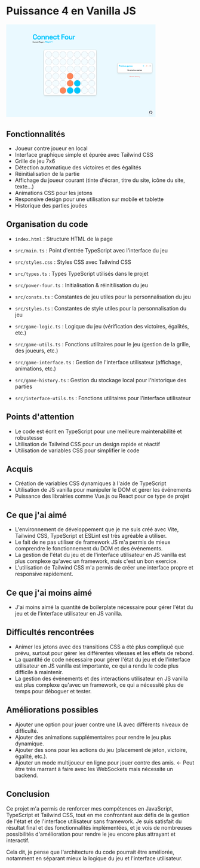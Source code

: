 # Puissance 4 en Vanilla JS

<img alt='Connect Four game screen' src="connect-four.png" width="400" />

## Fonctionnalités

- Joueur contre joueur en local
- Interface graphique simple et épurée avec Tailwind CSS
- Grille de jeu 7x6
- Détection automatique des victoires et des égalités
- Réinitialisation de la partie
- Affichage du joueur courant (tinte d'écran, titre du site, icône du site, texte...)
- Animations CSS pour les jetons
- Responsive design pour une utilisation sur mobile et tablette
- Historique des parties jouées

## Organisation du code

- `index.html` : Structure HTML de la page
- `src/main.ts` : Point d'entrée TypeScript avec l'interface du jeu
- `src/styles.css` : Styles CSS avec Tailwind CSS


- `src/types.ts` : Types TypeScript utilisés dans le projet


- `src/power-four.ts` : Initialisation & réinitilisation du jeu


- `src/consts.ts` : Constantes de jeu utiles pour la personnalisation du jeu
- `src/styles.ts` : Constantes de style utiles pour la personnalisation du jeu


- `src/game-logic.ts` : Logique du jeu (vérification des victoires, égalités, etc.)
- `src/game-utils.ts` : Fonctions utilitaires pour le jeu (gestion de la grille, des joueurs, etc.)
- `src/game-interface.ts` : Gestion de l'interface utilisateur (affichage, animations, etc.)
- `src/game-history.ts` : Gestion du stockage local pour l'historique des parties
- `src/interface-utils.ts` : Fonctions utilitaires pour l'interface utilisateur

## Points d'attention

- Le code est écrit en TypeScript pour une meilleure maintenabilité et robustesse
- Utilisation de Tailwind CSS pour un design rapide et réactif
- Utilisation de variables CSS pour simplifier le code

## Acquis

- Création de variables CSS dynamiques à l'aide de TypeScript
- Utilisation de JS vanilla pour manipuler le DOM et gérer les événements
- Puissance des librairies comme Vue.js ou React pour ce type de projet

## Ce que j'ai aimé

- L'environnement de développement que je me suis créé avec Vite, Tailwind CSS, TypeScript et ESLint est très agréable à
  utiliser.
- Le fait de ne pas utiliser de framework JS m'a permis de mieux comprendre le fonctionnement du DOM et des événements.
- La gestion de l'état du jeu et de l'interface utilisateur en JS vanilla est plus complexe qu'avec un framework, mais
  c'est un bon exercice.
- L'utilisation de Tailwind CSS m'a permis de créer une interface propre et responsive rapidement.

## Ce que j'ai moins aimé

- J'ai moins aimé la quantité de boilerplate nécessaire pour gérer l'état du jeu et de l'interface utilisateur en JS
  vanilla.

## Difficultés rencontrées

- Animer les jetons avec des transitions CSS a été plus compliqué que prévu, surtout pour gérer les différentes
  vitesses et les effets de rebond.
- La quantité de code nécessaire pour gérer l'état du jeu et de l'interface utilisateur en JS vanilla est
  importante, ce qui a rendu le code plus difficile à maintenir.
- La gestion des événements et des interactions utilisateur en JS vanilla est plus complexe qu'avec un framework, ce qui
  a nécessité plus de temps pour déboguer et tester.

## Améliorations possibles

- Ajouter une option pour jouer contre une IA avec différents niveaux de difficulté.
- Ajouter des animations supplémentaires pour rendre le jeu plus dynamique.
- Ajouter des sons pour les actions du jeu (placement de jeton, victoire, égalité, etc.).
- Ajouter un mode multijoueur en ligne pour jouer contre des amis. ← Peut être très marrant à faire avec les
  WebSockets mais nécessite un backend.

## Conclusion

Ce projet m'a permis de renforcer mes compétences en JavaScript, TypeScript et Tailwind CSS, tout en me confrontant aux
défis de la gestion de l'état et de l'interface utilisateur sans framework. Je suis satisfait du résultat final et des
fonctionnalités implémentées, et je vois de nombreuses possibilités d'amélioration pour rendre le jeu encore plus
attrayant et interactif.

Cela dit, je pense que l'architecture du code pourrait être améliorée, notamment en séparant mieux la logique du jeu et
l'interface utilisateur.